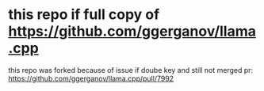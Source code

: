 # this repo if full copy of https://github.com/ggerganov/llama.cpp

this repo was forked because of issue if doube key and still not merged pr:
https://github.com/ggerganov/llama.cpp/pull/7992
